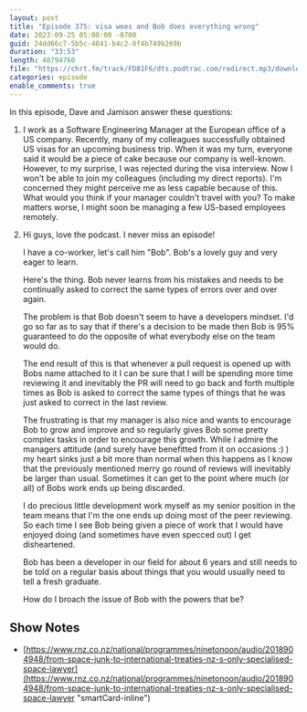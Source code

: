 ```yaml
---
layout: post
title: "Episode 375: visa woes and Bob does everything wrong"
date: 2023-09-25 05:00:00 -0700
guid: 24dd66c7-5b5c-4841-b4c2-8f4b749b269b
duration: "33:53"
length: 48794760
file: "https://chrt.fm/track/FD81F6/dts.podtrac.com/redirect.mp3/download.softskills.audio/sse-375.mp3"
categories: episode
enable_comments: true
---
```


In this episode, Dave and Jamison answer these questions:

1. I work as a Software Engineering Manager at the European office of a US company. Recently, many of my colleagues successfully obtained US visas for an upcoming business trip. When it was my turn, everyone said it would be a piece of cake because our company is well-known. However, to my surprise, I was rejected during the visa interview. Now I won't be able to join my colleagues (including my direct reports). I'm concerned they might perceive me as less capable because of this. What would you think if your manager couldn't travel with you? To make matters worse, I might soon be managing a few US-based employees remotely.

2. Hi guys, love the podcast. I never miss an episode!
   
   I have a co-worker, let's call him "Bob". Bob's a lovely guy and very eager to learn.
   
   Here's the thing. Bob never learns from his mistakes and needs to be continually asked to correct the same types of errors over and over again.
   
   The problem is that Bob doesn't seem to have a developers mindset. I'd go so far as to say that if there's a decision to be made then Bob is 95% guaranteed to do the opposite of what everybody else on the team would do.
   
   The end result of this is that whenever a pull request is opened up with Bobs name attached to it I can be sure that I will be spending more time reviewing it and inevitably the PR will need to go back and forth multiple times as Bob is asked to correct the same types of things that he was just asked to correct in the last review.
   
   The frustrating is that my manager is also nice and wants to encourage Bob to grow and improve and so regularly gives Bob some pretty complex tasks in order to encourage this growth. While I admire the managers attitude (and surely have benefitted from it on occasions :) ) my heart sinks just a bit more than normal when this happens as I know that the previously mentioned merry go round of reviews will inevitably be larger than usual. Sometimes it can get to the point where much (or all) of Bobs work ends up being discarded.
   
   I do precious little development work myself as my senior position in the team means that I'm the one ends up doing most of the peer reviewing. So each time I see Bob being given a piece of work that I would have enjoyed doing (and sometimes have even specced out) I get disheartened.
   
   Bob has been a developer in our field for about 6 years and still needs to be told on a regular basis about things that you would usually need to tell a fresh graduate.
   
   How do I broach the issue of Bob with the powers that be?

## Show Notes
- [https://www.rnz.co.nz/national/programmes/ninetonoon/audio/2018904948/from-space-junk-to-international-treaties-nz-s-only-specialised-space-lawyer](https://www.rnz.co.nz/national/programmes/ninetonoon/audio/2018904948/from-space-junk-to-international-treaties-nz-s-only-specialised-space-lawyer "smartCard-inline")
